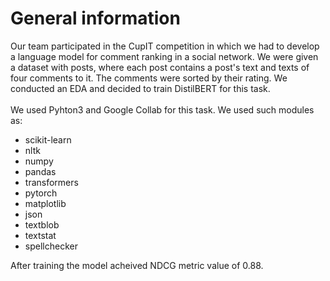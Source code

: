 # General information
Our team participated in the CupIT competition in which we had to develop a language model for comment ranking in a social network. We were given a dataset with posts, where each post contains a post's text and texts of four comments to it. The comments were sorted by their rating. We conducted an EDA and decided to train DistilBERT for this task.
<br /><br />
We used Pyhton3 and Google Collab for this task. We used such modules as:<br />

- scikit-learn<br />
- nltk<br />
- numpy<br />
- pandas<br />
- transformers<br /> 
- pytorch<br />
- matplotlib<br />
- json<br />
- textblob<br />
- textstat<br />
- spellchecker<br />

After training the model acheived NDCG metric value of 0.88.
